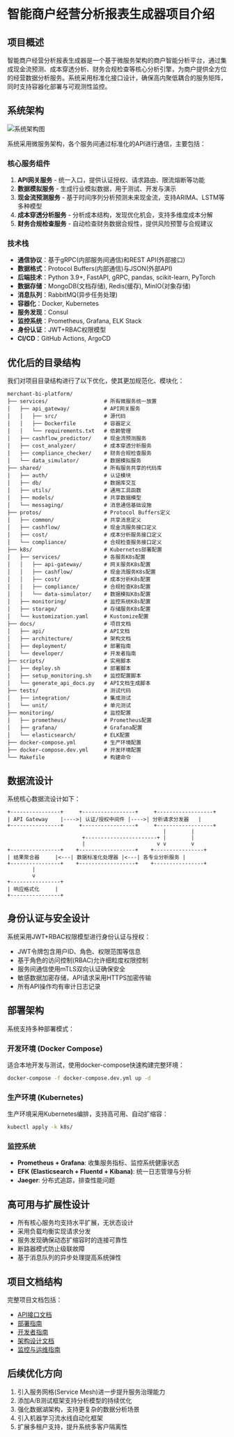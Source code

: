 # 智能商户经营分析报表生成器项目介绍

## 项目概述

智能商户经营分析报表生成器是一个基于微服务架构的商户智能分析平台，通过集成现金流预测、成本穿透分析、财务合规检查等核心分析引擎，为商户提供全方位的经营数据分析服务。系统采用标准化接口设计，确保高内聚低耦合的服务矩阵，同时支持容器化部署与可观测性监控。

## 系统架构

![系统架构图](./docs/images/architecture.png)

系统采用微服务架构，各个服务间通过标准化的API进行通信，主要包括：

### 核心服务组件

1. **API网关服务** - 统一入口，提供认证授权、请求路由、限流熔断等功能
2. **数据模拟服务** - 生成行业模拟数据，用于测试、开发与演示
3. **现金流预测服务** - 基于时间序列分析预测未来现金流，支持ARIMA、LSTM等多种模型
4. **成本穿透分析服务** - 分析成本结构，发现优化机会，支持多维度成本分解
5. **财务合规检查服务** - 自动检查财务数据合规性，提供风险预警与合规建议

### 技术栈

- **通信协议**：基于gRPC(内部服务间通信)和REST API(外部接口)
- **数据格式**：Protocol Buffers(内部通信)与JSON(外部API)
- **后端技术**：Python 3.9+, FastAPI, gRPC, pandas, scikit-learn, PyTorch
- **数据存储**：MongoDB(文档存储), Redis(缓存), MinIO(对象存储)
- **消息队列**：RabbitMQ(异步任务处理)
- **容器化**：Docker, Kubernetes
- **服务发现**：Consul
- **监控系统**：Prometheus, Grafana, ELK Stack
- **身份认证**：JWT+RBAC权限模型
- **CI/CD**：GitHub Actions, ArgoCD

## 优化后的目录结构

我们对项目目录结构进行了以下优化，使其更加规范化、模块化：

```
merchant-bi-platform/
├── services/                  # 所有微服务统一放置
│   ├── api_gateway/           # API网关服务
│   │   ├── src/               # 源代码
│   │   ├── Dockerfile         # 容器定义
│   │   └── requirements.txt   # 依赖管理
│   ├── cashflow_predictor/    # 现金流预测服务
│   ├── cost_analyzer/         # 成本穿透分析服务
│   ├── compliance_checker/    # 财务合规检查服务
│   └── data_simulator/        # 数据模拟服务
├── shared/                    # 所有服务共享的代码库
│   ├── auth/                  # 认证模块
│   ├── db/                    # 数据库交互
│   ├── utils/                 # 通用工具函数
│   ├── models/                # 共享数据模型
│   └── messaging/             # 消息通信基础设施
├── protos/                    # Protocol Buffers定义
│   ├── common/                # 共享消息定义
│   ├── cashflow/              # 现金流服务接口定义
│   ├── cost/                  # 成本分析服务接口定义
│   └── compliance/            # 合规检查服务接口定义
├── k8s/                       # Kubernetes部署配置
│   ├── services/              # 各服务K8s配置
│   │   ├── api-gateway/       # 网关服务K8s配置
│   │   ├── cashflow/          # 现金流服务K8s配置
│   │   ├── cost/              # 成本分析K8s配置
│   │   ├── compliance/        # 合规检查K8s配置
│   │   └── data-simulator/    # 数据模拟K8s配置
│   ├── monitoring/            # 监控系统K8s配置
│   ├── storage/               # 存储服务K8s配置
│   └── kustomization.yaml     # Kustomize配置
├── docs/                      # 项目文档
│   ├── api/                   # API文档
│   ├── architecture/          # 架构文档
│   ├── deployment/            # 部署指南
│   └── developer/             # 开发者指南
├── scripts/                   # 实用脚本
│   ├── deploy.sh              # 部署脚本
│   ├── setup_monitoring.sh    # 监控配置脚本
│   └── generate_api_docs.py   # API文档生成脚本
├── tests/                     # 测试代码
│   ├── integration/           # 集成测试
│   └── unit/                  # 单元测试
├── monitoring/                # 监控配置
│   ├── prometheus/            # Prometheus配置
│   ├── grafana/               # Grafana配置
│   └── elasticsearch/         # ELK配置
├── docker-compose.yml         # 生产环境配置
├── docker-compose.dev.yml     # 开发环境配置
└── Makefile                   # 构建命令
```

## 数据流设计

系统核心数据流设计如下：

```
+----------------+     +-----------------+     +------------------+
| API Gateway    |---->| 认证/授权中间件 |---->| 分析请求分发器   |
+----------------+     +-----------------+     +------------------+
                                                  |        |
                        +-----------------------+ |        |
                        |                       v v        v
+----------------+    +------------------+    +----------------+
| 结果聚合器     |<---| 数据标准化处理器 |<---| 各专业分析服务 |
+----------------+    +------------------+    +----------------+
        |
        v
+----------------+
| 响应格式化     |
+----------------+
```

## 身份认证与安全设计

系统采用JWT+RBAC权限模型进行身份认证与授权：

- JWT令牌包含用户ID、角色、权限范围等信息
- 基于角色的访问控制(RBAC)允许细粒度权限控制
- 服务间通信使用mTLS双向认证确保安全
- 敏感数据加密存储，API请求采用HTTPS加密传输
- 所有API操作均有审计日志记录

## 部署架构

系统支持多种部署模式：

### 开发环境 (Docker Compose)

适合本地开发与测试，使用docker-compose快速构建完整环境：

```bash
docker-compose -f docker-compose.dev.yml up -d
```

### 生产环境 (Kubernetes)

生产环境采用Kubernetes编排，支持高可用、自动扩缩容：

```bash
kubectl apply -k k8s/
```

### 监控系统

- **Prometheus + Grafana**: 收集服务指标、监控系统健康状态
- **EFK (Elasticsearch + Fluentd + Kibana)**: 统一日志管理与分析
- **Jaeger**: 分布式追踪，排查性能问题

## 高可用与扩展性设计

- 所有核心服务均支持水平扩展，无状态设计
- 采用负载均衡实现请求分发
- 服务发现确保动态扩缩容时的连接可靠性
- 断路器模式防止级联故障
- 基于消息队列的异步处理提高系统弹性

## 项目文档结构

完整项目文档包括：

- [API接口文档](./docs/api/README.md)
- [部署指南](./docs/deployment/README.md)
- [开发者指南](./docs/developer/README.md)
- [架构设计文档](./docs/architecture/README.md)
- [监控与运维指南](./docs/operations/README.md)

## 后续优化方向

1. 引入服务网格(Service Mesh)进一步提升服务治理能力
2. 添加A/B测试框架支持分析模型的持续优化
3. 强化数据湖架构，支持更复杂的数据分析场景
4. 引入机器学习流水线自动化框架
5. 扩展多租户支持，提升系统多客户隔离性 